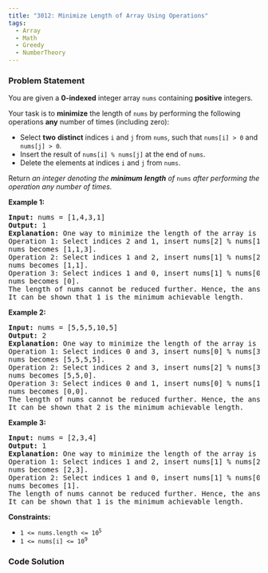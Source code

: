 ```yaml
---
title: "3012: Minimize Length of Array Using Operations"
tags:
  - Array
  - Math
  - Greedy
  - NumberTheory
---
```

### Problem Statement

<p>You are given a <strong>0-indexed</strong> integer array <code>nums</code> containing <strong>positive</strong> integers.</p>

<p>Your task is to <strong>minimize</strong> the length of <code>nums</code> by performing the following operations <strong>any</strong> number of times (including zero):</p>

<ul>
	<li>Select <strong>two</strong> <strong>distinct</strong> indices <code>i</code> and <code>j</code> from <code>nums</code>, such that <code>nums[i] &gt; 0</code> and <code>nums[j] &gt; 0</code>.</li>
	<li>Insert the result of <code>nums[i] % nums[j]</code> at the end of <code>nums</code>.</li>
	<li>Delete the elements at indices <code>i</code> and <code>j</code> from <code>nums</code>.</li>
</ul>

<p>Return <em>an integer denoting the <strong>minimum</strong> <strong>length</strong> of </em><code>nums</code><em> after performing the operation any number of times.</em></p>


<p><strong class="example">Example 1:</strong></p>

<pre>
<strong>Input:</strong> nums = [1,4,3,1]
<strong>Output:</strong> 1
<strong>Explanation:</strong> One way to minimize the length of the array is as follows:
Operation 1: Select indices 2 and 1, insert nums[2] % nums[1] at the end and it becomes [1,4,3,1,3], then delete elements at indices 2 and 1.
nums becomes [1,1,3].
Operation 2: Select indices 1 and 2, insert nums[1] % nums[2] at the end and it becomes [1,1,3,1], then delete elements at indices 1 and 2.
nums becomes [1,1].
Operation 3: Select indices 1 and 0, insert nums[1] % nums[0] at the end and it becomes [1,1,0], then delete elements at indices 1 and 0.
nums becomes [0].
The length of nums cannot be reduced further. Hence, the answer is 1.
It can be shown that 1 is the minimum achievable length. </pre>

<p><strong class="example">Example 2:</strong></p>

<pre>
<strong>Input:</strong> nums = [5,5,5,10,5]
<strong>Output:</strong> 2
<strong>Explanation:</strong> One way to minimize the length of the array is as follows:
Operation 1: Select indices 0 and 3, insert nums[0] % nums[3] at the end and it becomes [5,5,5,10,5,5], then delete elements at indices 0 and 3.
nums becomes [5,5,5,5]. 
Operation 2: Select indices 2 and 3, insert nums[2] % nums[3] at the end and it becomes [5,5,5,5,0], then delete elements at indices 2 and 3. 
nums becomes [5,5,0]. 
Operation 3: Select indices 0 and 1, insert nums[0] % nums[1] at the end and it becomes [5,5,0,0], then delete elements at indices 0 and 1.
nums becomes [0,0].
The length of nums cannot be reduced further. Hence, the answer is 2.
It can be shown that 2 is the minimum achievable length. </pre>

<p><strong class="example">Example 3:</strong></p>

<pre>
<strong>Input:</strong> nums = [2,3,4]
<strong>Output:</strong> 1
<strong>Explanation:</strong> One way to minimize the length of the array is as follows: 
Operation 1: Select indices 1 and 2, insert nums[1] % nums[2] at the end and it becomes [2,3,4,3], then delete elements at indices 1 and 2.
nums becomes [2,3].
Operation 2: Select indices 1 and 0, insert nums[1] % nums[0] at the end and it becomes [2,3,1], then delete elements at indices 1 and 0.
nums becomes [1].
The length of nums cannot be reduced further. Hence, the answer is 1.
It can be shown that 1 is the minimum achievable length.</pre>


<p><strong>Constraints:</strong></p>

<ul>
	<li><code>1 &lt;= nums.length &lt;= 10<sup>5</sup></code></li>
	<li><code>1 &lt;= nums[i] &lt;= 10<sup>9</sup></code></li>
</ul>


### Code Solution

```python

```

